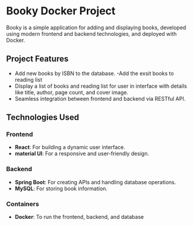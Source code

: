 # Booky Docker Project

Booky is a simple application for adding and displaying books, developed using modern frontend and backend technologies, and deployed with Docker.

## Project Features
- Add new books by ISBN to the database.
-Add the exsit books to reading list 
- Display a list of books and reading list for user in interface with details like title, author, page count, and cover image.
- Seamless integration between frontend and backend via RESTful API.

## Technologies Used

### Frontend
- **React**: For building a dynamic user interface.
- **material UI**: For a responsive and user-friendly design.

### Backend
- **Spring Boot**: For creating APIs and handling database operations.
- **MySQL**: For storing book information.

### Containers
- **Docker**: To run the frontend, backend, and database 



